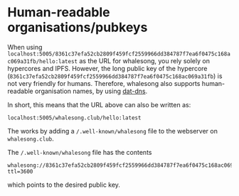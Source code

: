 # Human-readable organisations/pubkeys

When using `localhost:5005/8361c37efa52cb2809f459fcf2559966dd384787f7ea6f0475c168ac069a31fb/hello:latest` as the URL for whalesong, you rely solely on hypercores and IPFS. However, the long public key of the hypercore (`8361c37efa52cb2809f459fcf2559966dd384787f7ea6f0475c168ac069a31fb`) is not very friendly for humans. Therefore, whalesong also supports human-readable organisation names, by using [dat-dns](https://github.com/datprotocol/dat-dns).

In short, this means that the URL above can also be written as:

`localhost:5005/whalesong.club/hello:latest`

The works by adding a `/.well-known/whalesong` file to the webserver on `whalesong.club`.

The `/.well-known/whalesong` file has the contents
```
whalesong://8361c37efa52cb2809f459fcf2559966dd384787f7ea6f0475c168ac069a31fb
ttl=3600
```

which points to the desired public key.
